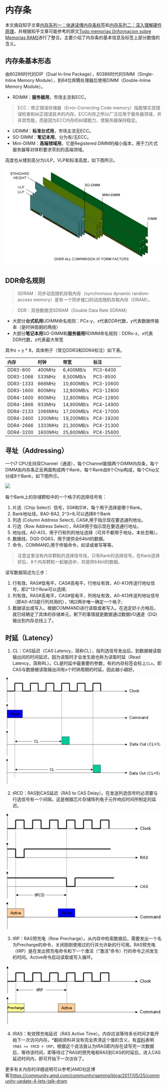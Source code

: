 # 内存条
本文摘自知乎文章[内存系列一：快速读懂内存条标签](https://zhuanlan.zhihu.com/p/26255460)和[内存系列二：深入理解硬件原理](https://zhuanlan.zhihu.com/p/26327347)，并根据知乎文章可能参考的原文[Todo memorias [Informacion sobre Memorias RAM]](https://www.taringa.net/+info/todo-memorias-informacion-sobre-memorias-ram_107o8m)进行了整合。主要介绍了内存条的基本信息及标签上部分数值的含义。
## 内存条基本形态
由80286时代的DIP（Dual In-line Package），80386时代的SIMM（Single-Inline Memory Module），到64位奔腾处理器后使用DIMM（Double-Inline Memory Module）。
- RDIMM：**服务器用**，市场主流有ECC。
> ECC：修正错误存储器（Error-Correcting Code memory）指能够实现错误检查和纠正错误技术的内存。ECC内存之所以广泛应用于服务器领域，并非其性能，而是因为ECC内存的纠错能力，使服务器保持稳定。
- UDIMM：**标准台式用**，市场主流无ECC。
- SO-DIMM：**笔记本用**，分为有/无ECC。
- Mini-DIMM：**高端领域用**，它是Registered DIMM的缩小版本，用于刀片式服务器等对体积要求苛刻的高端领域。

高度也从矮到高分为ULP，VLP和标准高度，如下图所示。

![](Img/over_all_comparison_of_form_factors.jpg)

## DDR命名规则
> SDRAM：同步动态随机存取內存（synchronous dynamic random-access memory）是有一个同步接口的动态随机存取內存（DRAM）。

> DDR：双倍数据流SDRAM（Double Data Rate SDRAM）
- 大部分**台式机用**UDIMM命名规则：PCx-y，x代表DDR代数，y代表数据传输率（是时钟周期的两倍）
- 大部分**笔记本用**SO-DIMM和**服务器用**RDIMM命名规则：DDRx-z，x代表DDR代数，z代表最大带宽

其中z = y * 8，具体例子（常见DDR3和DDR4标注）如下表。

内存|时钟|带宽|标注
:-|:-|:-|:-
DDR3-800|400MHz|6,400MB/s|PC3-6400
DDR3-1066|533MHz|8,500MB/s|PC3-8500
DDR3-1333|666MHz|10,600MB/s|PC3-10600
DDR3-1600|800MHz|12,800MB/s|PC3-12800
DDR4-1600|800MHz|12,800MB/s|PC4-12800
DDR4-1866|933MHz|14,900MB/s|PC4-14900
DDR4-2133|1066MHz|17,000MB/s|PC4-17000
DDR4-2400|1200MHz|19,200MB/s|PC4-19200
DDR4-2666|1333MHz|21,300MB/s|PC4-21300
DDR4-3200|1600MHz|25,600MB/s|PC4-25600

## 寻址（Addressing）
一个i7 CPU支持双Channel（通道），每个Channel能插两个DIMM内存条，每个DIMM由内存条正反两面构成两个Rank，每个Rank由8个Chip构成，每个Chip又分成8个Bank，如下图所示。

![](https://pic2.zhimg.com/80/v2-2c7408fadd05a0951eac529c03109779_hd.jpg)

每个Bank上的存储颗粒中的一个格子的选择信号有：
1. 片选（Chip Select）信号，S0#和S1#，每个用于选择是哪个Rank。
2. Bank地址线，BA0-BA2, 2^3=8,可以选择8个Bank
3. 列选 (Column Address Select), CAS#,用于指示现在要选通列地址。
4. 行选（Row Address Select），RAS#用于指示现在要选通行地址。
5. 地址线，A0-A13，用于行和列的地址选择（可并不都用于地址，本处忽略）。
6. 数据线，DQ0-DQ63，用于提供全64bit的数据。
7. 命令，COMMAND,用于传输命令，如读或者写等等。

> 注意这里没有内存颗粒的选择信号线，只有Rank的选择信号。在Rank选择好后，8个内存颗粒一起被选中，共提供64bit的数据。

读写数据简述为三步：
1. 行有效。RAS#低电平，CAS#高电平，行地址有效，A0-A13传送行地址信号，即2^13个Row可以选择;
2. 列有效。RAS#高电平，CAS#低电平，列地址有效，A0-A13传送列地址信号（即A0-A13是行列共用的），1和2两步唯一确定一个格子;
3. 数据读出或写入。根据COMMAND进行读取或者写入。在选定好小方格后，就已经确定了具体的存储单元，剩下的事情就是数据通过数据I/O通道（DQ）输出到内存总线上了。

## 时延（Latency）
1. CL：CAS延迟（CAS Latency，简称CL），指列选信号发出后，到数据被读取输出间的时间延迟，因为读取时才会发生故也称为读取时延（Read Latency，简称RL）。CL是时延中最重要的参数，有的内存标签会标上`CLx`，即CAS与数据被读取输出间有x个时钟周期的时延，因此越小越好。

![](Img/CL.png)

2. tRCD：RAS到CAS延迟（RAS to CAS Delay）。在发送列选信号时必须要与行选信号有一个间隔，这是根据芯片存储阵列电子元件响应时间所制定的延迟。

![](Img/tRCD.png)

3. tRP：RAS预充电（Row Precharge）。从内存中检索数据后，需要发出一个名为Precharge的命令，关闭刚刚使用过的行并允许新的行可用。RAS预充电（tRP）是在发出预充电命令和下一个激活（“激活”命令）行的命令之间发生的时间。Active命令启动读取或写入循环。

![](Img/tRP.png)

4. tRAS：有效预充电延迟（RAS Active Time）。内存应该等待多长时间才能开始下一次访问内存。*翻阅资料并没有完全弄清这个值的含义，有[资料](https://www.bilibili.com/read/cv256341/)表明`tRAS >= tRCD + tRP`，根据这个说法我认为tRAS即内存在读写完一次数据后，等待该时间，即等待过了RAS的预充电和RAS到CAS的时延后，进入CAS延迟时间内，即可开始下一次访存了。

更多有关内存的详细说明可以参考[AMD社区博客]https://community.amd.com/community/gaming/blog/2017/05/25/community-update-4-lets-talk-dram



